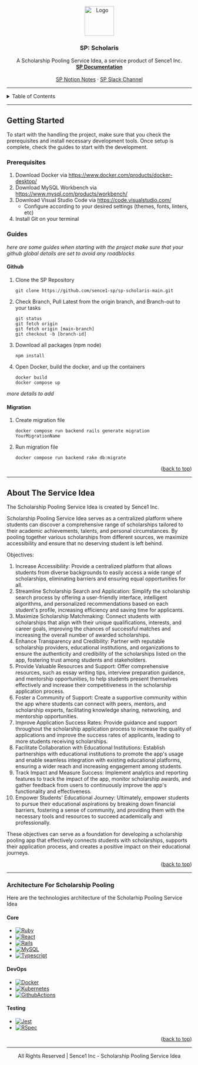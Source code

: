 <!--
@@ This is the readme.md of Sence1 Inc - Scholarship Pooling Service Idea
-->
<a name="back"></a>

<!-- SP: Scholaris Logo -->
<br />
<div align="center">
  <a href="https://github.com/othneildrew/Best-README-Template">
    <img src="" alt="Logo" width="80" height="80">
  </a>

  <h3 align="center">SP: Scholaris</h3>

  <p align="center">
    A Scholarship Pooling Service Idea, a service product of Sence1 Inc.
    <br />
    <a href=""><strong>SP Documentation</strong></a>
    <br />
    <br />
    <a href="">SP Notion Notes</a>
    ·
    <a href="">SP Slack Channel</a>
  </p>
</div>

---

<!-- Table of Contents -->
<details>
  <summary>Table of Contents</summary>
  <ul>
    <li>
      <a href="#getting-started">Getting Started</a>
      <ul>
        <li><a href="#prerequisites">Prerequisites</a></li>
        <li><a href="#guides">Guides</a></li>
      </ul>
    </li>
    <li>
      <a href="#about-the-service-idea">About The Service Idea</a>
      <ul>
        <li><a href="#architecture-for-scholarship-pooling">Architecture For Scholarship Pooling</a></li>
      </ul>
    </li>
  </ul>
</details>

---

<!-- GETTING STARTED -->
## Getting Started

To start with the handling the project, make sure that you check the prerequisites and install necessary development tools. 
Once setup is complete, check the guides to start with the development. 

### Prerequisites

1. Download Docker via https://www.docker.com/products/docker-desktop/
2. Download MySQL Workbench via https://www.mysql.com/products/workbench/
3. Download Visual Studio Code via https://code.visualstudio.com/
   - Configure according to your desired settings (themes, fonts, linters, etc)
4. Install Git on your terminal

### Guides

_here are some guides when starting with the project_
_make sure that your github global details are set to avoid any roadblocks_

#### Github
1. Clone the SP Repository
   ```
   git clone https://github.com/sence1-sp/sp-scholaris-main.git
   ```
2. Check Branch, Pull Latest from the origin branch, and Branch-out to your tasks
   ```
   git status
   git fetch origin
   git fetch origin [main-branch]
   git checkout -b [branch-id]
   ```
3. Download all packages (npm node)
   ```
   npm install
   ```
4. Open Docker, build the docker, and up the containers
   ```
   docker build
   docker compose up
   ```
_more details to add_

#### Migration
1. Create migration file
   ```
   docker compose run backend rails generate migration YourMigrationName
   ```
2. Run migration file
   ```
   docker compose run backend rake db:migrate
   ```

<p align="right">(<a href="#back">back to top</a>)</p>

---

<!-- About the Service Idea -->
## About The Service Idea

The Scholarship Pooling Service Idea is created by Sence1 Inc. 

Scholarship Pooling Service Idea serves as a centralized platform where students can discover a comprehensive range of scholarships tailored to their academic achievements, talents, and personal circumstances. By pooling together various scholarships from different sources, we maximize accessibility and ensure that no deserving student is left behind.

Objectives:
1. Increase Accessibility: Provide a centralized platform that allows students from diverse backgrounds to easily access a wide range of scholarships, eliminating barriers and ensuring equal opportunities for all.
2. Streamline Scholarship Search and Application: Simplify the scholarship search process by offering a user-friendly interface, intelligent algorithms, and personalized recommendations based on each student's profile, increasing efficiency and saving time for applicants.
3. Maximize Scholarship Matchmaking: Connect students with scholarships that align with their unique qualifications, interests, and career goals, improving the chances of successful matches and increasing the overall number of awarded scholarships.
4. Enhance Transparency and Credibility: Partner with reputable scholarship providers, educational institutions, and organizations to ensure the authenticity and credibility of the scholarships listed on the app, fostering trust among students and stakeholders.
5. Provide Valuable Resources and Support: Offer comprehensive resources, such as essay writing tips, interview preparation guidance, and mentorship opportunities, to help students present themselves effectively and increase their competitiveness in the scholarship application process.
6. Foster a Community of Support: Create a supportive community within the app where students can connect with peers, mentors, and scholarship experts, facilitating knowledge sharing, networking, and mentorship opportunities.
7. Improve Application Success Rates: Provide guidance and support throughout the scholarship application process to increase the quality of applications and improve the success rates of applicants, leading to more students receiving scholarships.
8. Facilitate Collaboration with Educational Institutions: Establish partnerships with educational institutions to promote the app's usage and enable seamless integration with existing educational platforms, ensuring a wider reach and increasing engagement among students.
9. Track Impact and Measure Success: Implement analytics and reporting features to track the impact of the app, monitor scholarship awards, and gather feedback from users to continuously improve the app's functionality and effectiveness.
10. Empower Students' Educational Journey: Ultimately, empower students to pursue their educational aspirations by breaking down financial barriers, fostering a sense of community, and providing them with the necessary tools and resources to succeed academically and professionally.

These objectives can serve as a foundation for developing a scholarship pooling app that effectively connects students with scholarships, supports their application process, and creates a positive impact on their educational journeys.

<p align="right">(<a href="#back">back to top</a>)</p>

---

<!-- Architecture and Tech Stacks -->
### Architecture For Scholarship Pooling

Here are the technologies architecture of the Scholarhip Pooling Service Idea

#### Core
* [![Ruby][Ruby]][Ruby-url]
* [![React][React.js]][React-url]
* [![Rails][Rails]][Rails-url]
* [![MySQL][MySQL]][MySQL-url]
* [![Typescript][Typescript]][Typescript-url]
#### DevOps
* [![Docker][Docker]][Docker-url]
* [![Kubernetes][Kubernetes]][Kubernetes-url]
* [![GithubActions][GithubActions]][GithubActions-url]
#### Testing 
* [![Jest][Jest]][Jest-url]
* [![RSpec][RSpec]][RSpec-url]

<p align="right">(<a href="#back">back to top</a>)</p>


---

<p align="center">All Rights Reserved | Sence1 Inc - Scholarship Pooling Service Idea</p>



<!-- Links, Images, Logos -->
[Scholaris Logo]: images/logo.png
[Ruby]: https://img.shields.io/badge/ruby-DD0031?style=for-the-badge&logo=ruby&logoColor=white
[Ruby-url]: https://www.ruby-lang.org/en/
[React.js]: https://img.shields.io/badge/React-20232A?style=for-the-badge&logo=react&logoColor=white
[React-url]: https://reactjs.org/
[Rails]: https://img.shields.io/badge/rubyonrails-D30001?style=for-the-badge&logo=rubyonrails&logoColor=white
[Rails-url]: https://rubyonrails.org/
[MySQL]: https://img.shields.io/badge/mysql-4479A1?style=for-the-badge&logo=mysql&logoColor=white
[MySQL-url]: https://mysql.com/
[TypeScript]: https://img.shields.io/badge/typescript-3178C6?style=for-the-badge&logo=typescript&logoColor=white
[TypeScript-url]: https://www.typescriptlang.org/
[Docker]: https://img.shields.io/badge/docker-2496ED?style=for-the-badge&logo=docker&logoColor=white
[Docker-url]: https://www.docker.com/
[Kubernetes]: https://img.shields.io/badge/kubernetes-326CE5?style=for-the-badge&logo=kubernetes&logoColor=white
[Kubernetes-url]: https://kubernetes.io/
[GithubActions]: https://img.shields.io/badge/githubactions-2088FF?style=for-the-badge&logo=githubactions&logoColor=white
[GithubActions-url]: https://github.com/features/actions
[Jest]: https://img.shields.io/badge/jest-C21325?style=for-the-badge&logo=jest&logoColor=white
[Jest-url]: https://jestjs.io/
[RSpec]: https://img.shields.io/badge/jest-C21325?style=for-the-badge&logo=jest&logoColor=white
[RSpec-url]: https://rspec.info/
